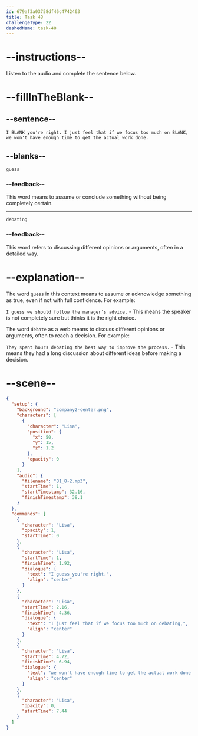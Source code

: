 ```yaml
---
id: 679af3a03758df46c4742463
title: Task 48
challengeType: 22
dashedName: task-48
---
```


<!-- (Audio) Lisa: I guess you're right. I just feel that if we focus too much on debating, we won't have enough time to get the actual work done. -->

# --instructions--

Listen to the audio and complete the sentence below.

# --fillInTheBlank--

## --sentence--

`I BLANK you're right. I just feel that if we focus too much on BLANK, we won't have enough time to get the actual work done.`

## --blanks--

`guess`

### --feedback--

This word means to assume or conclude something without being completely certain.

---

`debating`

### --feedback--

This word refers to discussing different opinions or arguments, often in a detailed way.

# --explanation--

The word `guess` in this context means to assume or acknowledge something as true, even if not with full confidence. For example:

`I guess we should follow the manager’s advice.` - This means the speaker is not completely sure but thinks it is the right choice.

The word `debate` as a verb means to discuss different opinions or arguments, often to reach a decision. For example:

`They spent hours debating the best way to improve the process.` - This means they had a long discussion about different ideas before making a decision.

# --scene--

```json
{
  "setup": {
    "background": "company2-center.png",
    "characters": [
      {
        "character": "Lisa",
        "position": {
          "x": 50,
          "y": 15,
          "z": 1.2
        },
        "opacity": 0
      }
    ],
    "audio": {
      "filename": "B1_8-2.mp3",
      "startTime": 1,
      "startTimestamp": 32.16,
      "finishTimestamp": 38.1
    }
  },
  "commands": [
    {
      "character": "Lisa",
      "opacity": 1,
      "startTime": 0
    },
    {
      "character": "Lisa",
      "startTime": 1,
      "finishTime": 1.92,
      "dialogue": {
        "text": "I guess you're right.",
        "align": "center"
      }
    },
    {
      "character": "Lisa",
      "startTime": 2.16,
      "finishTime": 4.36,
      "dialogue": {
        "text": "I just feel that if we focus too much on debating,",
        "align": "center"
      }
    },
    {
      "character": "Lisa",
      "startTime": 4.72,
      "finishTime": 6.94,
      "dialogue": {
        "text": "we won't have enough time to get the actual work done.",
        "align": "center"
      }
    },
    {
      "character": "Lisa",
      "opacity": 0,
      "startTime": 7.44
    }
  ]
}
```
